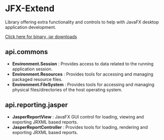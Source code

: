 # JFX-Extend
Library offering extra functionality and controls to help with JavaFX desktop application development.

[Click here for binary .jar downloads](../../tree/master/jar)

## api.commons
- **Environment.Session** : Provides access to data related to the running application session.
- **Environment.Resources** : Provides tools for accessing and managing packaged resource files.
- **Environment.FileSystem** : Provides tools for accessing and managing physical files/directories of the host operating system.

## api.reporting.jasper
- **JasperReportView** : JavaFX GUI control for loading, viewing and exporting JRXML based reports.
- **JasperReportController** : Provides tools for loading, rendering and exporting JRXML based reports.